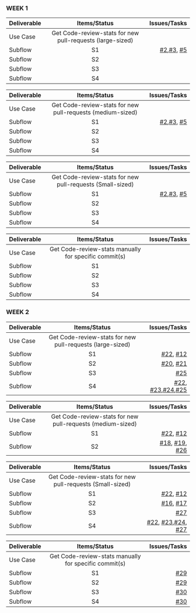 ### WEEK 1

| Deliverable        |Items/Status                                               | Issues/Tasks  |
| -------------------|:---------------------------------------------------------:| -------------:|
| Use Case           | Get Code-review-stats for new pull-requests (large-sized) |  |
| Subflow            | S1                                                        | [#2](https://github.ncsu.edu/uverma/crabot/issues/2),[#3]( https://github.ncsu.edu/uverma/crabot/issues/3), [#5](https://github.ncsu.edu/uverma/crabot/issues/5)|
| Subflow            | S2      |     |
| Subflow            | S3      |     |
| Subflow            | S4      |     |

| Deliverable        |Items/Status                                               | Issues/Tasks  |
| -------------------|:---------------------------------------------------------:| -------------:|
| Use Case           | Get Code-review-stats for new pull-requests (medium-sized) |  |
| Subflow            | S1                                                        | [#2](https://github.ncsu.edu/uverma/crabot/issues/2),[#3]( https://github.ncsu.edu/uverma/crabot/issues/3), [#5](https://github.ncsu.edu/uverma/crabot/issues/5) |
| Subflow            | S2      |     |
| Subflow            | S3      |     |
| Subflow            | S4      |     |

| Deliverable        |Items/Status                                               | Issues/Tasks  |
| -------------------|:---------------------------------------------------------:| -------------:|
| Use Case           | Get Code-review-stats for new pull-requests (Small-sized) |  |
| Subflow            | S1                                                        | [#2](https://github.ncsu.edu/uverma/crabot/issues/2),[#3]( https://github.ncsu.edu/uverma/crabot/issues/3), [#5](https://github.ncsu.edu/uverma/crabot/issues/5)     |
| Subflow            | S2      |     |
| Subflow            | S3      |     |
| Subflow            | S4      |     |

| Deliverable        |Items/Status                                               | Issues/Tasks  |
| -------------------|:---------------------------------------------------------:| -------------:|
| Use Case           | Get Code-review-stats manually for specific commit(s) |  |
| Subflow            | S1                                                        |      |
| Subflow            | S2      |     |
| Subflow            | S3      |     |
| Subflow            | S4      |     |



### WEEK 2

| Deliverable        |Items/Status                                               | Issues/Tasks  |
| -------------------|:---------------------------------------------------------:| -------------:|
| Use Case           | Get Code-review-stats for new pull-requests (large-sized) |  |
| Subflow            | S1                                                        | [#22](https://github.ncsu.edu/uverma/crabot/issues/22), [#12](https://github.ncsu.edu/uverma/crabot/issues/12)    |
| Subflow            | S2      |[#20](https://github.ncsu.edu/uverma/crabot/issues/20), [#21](https://github.ncsu.edu/uverma/crabot/issues/21)     |
| Subflow            | S3      | [#25](https://github.ncsu.edu/uverma/crabot/issues/24)   |
| Subflow            | S4      |[#22](https://github.ncsu.edu/uverma/crabot/issues/22), [#23](https://github.ncsu.edu/uverma/crabot/issues/23),[#24](https://github.ncsu.edu/uverma/crabot/issues/24),[#25](https://github.ncsu.edu/uverma/crabot/issues/24)      |

| Deliverable        |Items/Status                                               | Issues/Tasks  |
| -------------------|:---------------------------------------------------------:| -------------:|
| Use Case           | Get Code-review-stats for new pull-requests (medium-sized) |  |
| Subflow            | S1                                                        |[#22](https://github.ncsu.edu/uverma/crabot/issues/22), [#12](https://github.ncsu.edu/uverma/crabot/issues/12)     |
| Subflow            | S2      |[#18](https://github.ncsu.edu/uverma/crabot/issues/18), [#19](https://github.ncsu.edu/uverma/crabot/issues/19), [#26](https://github.ncsu.edu/uverma/crabot/issues/26)     |


| Deliverable        |Items/Status                                               | Issues/Tasks  |
| -------------------|:---------------------------------------------------------:| -------------:|
| Use Case           | Get Code-review-stats for new pull-requests (Small-sized) |  |
| Subflow            | S1                                                        | [#22](https://github.ncsu.edu/uverma/crabot/issues/22), [#12](https://github.ncsu.edu/uverma/crabot/issues/12)    |
| Subflow            | S2      | [#16](https://github.ncsu.edu/uverma/crabot/issues/20), [#17](https://github.ncsu.edu/uverma/crabot/issues/21)    |
| Subflow            | S3      |[#27](https://github.ncsu.edu/uverma/crabot/issues/27)     |
| Subflow            | S4      |[#22](https://github.ncsu.edu/uverma/crabot/issues/22), [#23](https://github.ncsu.edu/uverma/crabot/issues/23),[#24](https://github.ncsu.edu/uverma/crabot/issues/24), [#27](https://github.ncsu.edu/uverma/crabot/issues/27)     |

| Deliverable        |Items/Status                                               | Issues/Tasks  |
| -------------------|:---------------------------------------------------------:| -------------:|
| Use Case           | Get Code-review-stats manually for specific commit(s) |  |
| Subflow            | S1                                                        |[#29](https://github.ncsu.edu/uverma/crabot/issues/29)      |
| Subflow            | S2      |[#29](https://github.ncsu.edu/uverma/crabot/issues/29)     |
| Subflow            | S3      | [#30](https://github.ncsu.edu/uverma/crabot/issues/30)    |
| Subflow            | S4      | [#30](https://github.ncsu.edu/uverma/crabot/issues/30)    |

